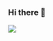 ### Hi there 👋

<img src="https://github-readme-stats.vercel.app/api?username=nitinkashyap1821&&show_icons=true&title_color=ffffff&icon_color=bb2acf&text_color=daf7dc&bg_color=151515">

<!--
**nitinkashyap1821/nitinkashyap1821** is a ✨ _special_ ✨ repository because its `README.md` (this file) appears on your GitHub profile.

Here are some ideas to get you started:

- 🔭 I’m currently working on ...
- 🌱 I’m currently learning ...
- 👯 I’m looking to collaborate on ...
- 🤔 I’m looking for help with ...
- 💬 Ask me about ...
- 📫 How to reach me: ...
- 😄 Pronouns: ...
- ⚡ Fun fact: ...
-->
